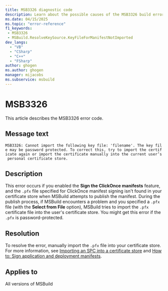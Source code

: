 ```yaml
---
title: MSB3326 diagnostic code
description: Learn about the possible causes of the MSB3326 build error and get troubleshooting tips.
ms.date: 04/15/2025
ms.topic: "error-reference"
f1_keywords:
 - MSB3326
 - MSBuild.ResolveKeySource.KeyFileForManifestNotImported
dev_langs:
  - "VB"
  - "CSharp"
  - "C++"
  - "FSharp"
author: ghogen
ms.author: ghogen
manager: mijacobs
ms.subservice: msbuild
---
```

# MSB3326

This article describes the MSB3326 error code.

## Message text

`MSB3326: Cannot import the following key file: 'filename'. The key file may be password protected. To correct this, try to import the certificate again or import the certificate manually into the current user’s personal certificate store.`

## Description

This error occurs if you enabled the **Sign the ClickOnce manifests** feature, and the `.pfx` file specified for ClickOnce manifest signing isn't found in your certificate store when MSBuild attempts to publish the manifest. During the publish process, if MSBuild encounters a problem and you specified a `.pfx` file (with the **Select from File** option), MSBuild tries to import the `.pfx` certificate file into the user's certificate store. You might get this error if the `.pfx` is password-protected.

## Resolution

To resolve the error, manually import the `.pfx` file into your certificate store. For more information, see [Importing an SPC into a certificate store](/windows-hardware/drivers/install/importing-an-spc-into-a-certificate-store) and [How to: Sign application and deployment manifests](../../ide/how-to-sign-application-and-deployment-manifests.md).

## Applies to

All versions of MSBuild
